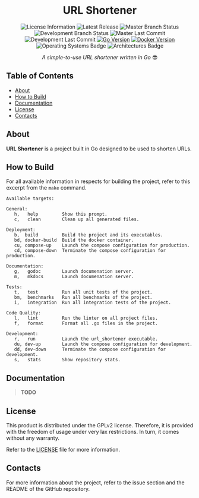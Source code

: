 <h1 align="center">URL Shortener</h1>

<!--
   # run this to regenerate badges.
   echo -E "$(./badge-gen.sh)" > README.md
-->

<div align="center">
<!-- {{badges:start}} -->

![License Information](https://img.shields.io/github/license/timkral5/url_shortener?logo=github&label=License)
![Latest Release](https://img.shields.io/github/v/release/timkral5/url_shortener?logo=github&label=Latest%20Release&color=blue&include_prereleases)
![Master Branch Status](https://img.shields.io/github/check-runs/timkral5/url_shortener/master?logo=github&label=Master%20Status)
![Development Branch Status](https://img.shields.io/github/check-runs/timkral5/url_shortener/development?logo=github&label=Development%20Status)
![Master Last Commit](https://img.shields.io/github/last-commit/timkral5/url_shortener/master?logo=git&color=blue&label=Last%20Commit%20-%20Master)
![Development Last Commit](https://img.shields.io/github/last-commit/timkral5/url_shortener/development?logo=git&color=red&label=Last%20Commit%20-%20Development)
[![Go Version](https://img.shields.io/badge/Go_Version-1.24.5-deepskyblue?logo=go)](https://go.dev)
[![Docker Version](https://img.shields.io/badge/Docker_Version-28.3.3-deepskyblue?logo=docker)](https://docker.com)
![Operating Systems Badge](https://img.shields.io/badge/OS-linux%20%7C%20windows-blue?style=flat&logo=Linux&logoColor=b0c0c0)
![Architectures Badge](https://img.shields.io/badge/CPU-x86%20%7C%20x86__64%20-blue?style=flat&logo=amd&logoColor=b0c0c0)

<!-- {{badges:end}} -->
</div>

<p align="center">
  <i>A simple-to-use URL shortener written in Go</i> 😎
</p>

## Table of Contents

- [About](#about)
- [How to Build](#how-to-build)
- [Documentation](#documentation)
- [License](#license)
- [Contacts](#contacts)

## About

**URL Shortener** is a project built in Go designed to be used to
shorten URLs.

## How to Build

For all available information in respects for building the project,
refer to this excerpt from the `make` command.

```plain
Available targets:

General:
   h,   help         Show this prompt.
   c,   clean        Clean up all generated files.

Deployment:
   b,  build         Build the project and its executables.
   bd, docker-build  Build the docker container.
   cu, compose-up    Launch the compose configuration for production.
   cd, compose-down  Terminate the compose configuration for production.

Documentation:
   g,   godoc        Launch documenation server.
   m,   mkdocs       Launch documenation server.

Tests:
   t,   test         Run all unit tests of the project.
   bm,  benchmarks   Run all benchmarks of the project.
   i,   integration  Run all integration tests of the project.

Code Quality:
   l,   lint         Run the linter on all project files.
   f,   format       Format all .go files in the project.

Development:
   r,   run          Launch the url_shortener executable.
   du, dev-up        Launch the compose configuration for development.
   dd, dev-down      Terminate the compose configuration for development.
   s,   stats        Show repository stats.
```

## Documentation

> **TODO**

## License

This product is distributed under the GPLv2 license. Therefore, it is
provided with the freedom of usage under very lax restrictions. In
turn, it comes without any warranty.

Refer to the [LICENSE](./LICENSE) file for more information.

## Contacts

For more information about the project, refer to the issue section
and the README of the GitHub repository.
